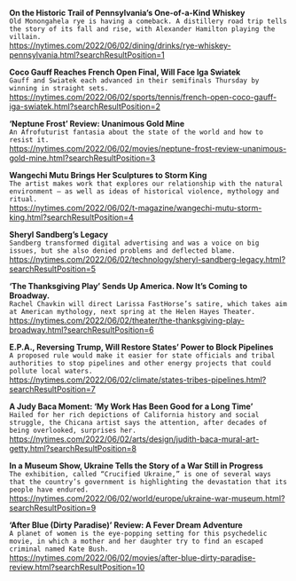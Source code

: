 **On the Historic Trail of Pennsylvania’s One-of-a-Kind Whiskey**\
`Old Monongahela rye is having a comeback. A distillery road trip tells the story of its fall and rise, with Alexander Hamilton playing the villain.`\
https://nytimes.com/2022/06/02/dining/drinks/rye-whiskey-pennsylvania.html?searchResultPosition=1

**Coco Gauff Reaches French Open Final, Will Face Iga Swiatek**\
`Gauff and Swiatek each advanced in their semifinals Thursday by winning in straight sets.`\
https://nytimes.com/2022/06/02/sports/tennis/french-open-coco-gauff-iga-swiatek.html?searchResultPosition=2

**‘Neptune Frost’ Review: Unanimous Gold Mine**\
`An Afrofuturist fantasia about the state of the world and how to resist it.`\
https://nytimes.com/2022/06/02/movies/neptune-frost-review-unanimous-gold-mine.html?searchResultPosition=3

**Wangechi Mutu Brings Her Sculptures to Storm King**\
`The artist makes work that explores our relationship with the natural environment — as well as ideas of historical violence, mythology and ritual.`\
https://nytimes.com/2022/06/02/t-magazine/wangechi-mutu-storm-king.html?searchResultPosition=4

**Sheryl Sandberg’s Legacy**\
`Sandberg transformed digital advertising and was a voice on big issues, but she also denied problems and deflected blame.`\
https://nytimes.com/2022/06/02/technology/sheryl-sandberg-legacy.html?searchResultPosition=5

**‘The Thanksgiving Play’ Sends Up America. Now It’s Coming to Broadway.**\
`Rachel Chavkin will direct Larissa FastHorse’s satire, which takes aim at American mythology, next spring at the Helen Hayes Theater.`\
https://nytimes.com/2022/06/02/theater/the-thanksgiving-play-broadway.html?searchResultPosition=6

**E.P.A., Reversing Trump, Will Restore States’ Power to Block Pipelines**\
`A proposed rule would make it easier for state officials and tribal authorities to stop pipelines and other energy projects that could pollute local waters.`\
https://nytimes.com/2022/06/02/climate/states-tribes-pipelines.html?searchResultPosition=7

**A Judy Baca Moment: ‘My Work Has Been Good for a Long Time’**\
`Hailed for her rich depictions of California history and social struggle, the Chicana artist says the attention, after decades of being overlooked, surprises her.`\
https://nytimes.com/2022/06/02/arts/design/judith-baca-mural-art-getty.html?searchResultPosition=8

**In a Museum Show, Ukraine Tells the Story of a War Still in Progress**\
`The exhibition, called “Crucified Ukraine,” is one of several ways that the country’s government is highlighting the devastation that its people have endured.`\
https://nytimes.com/2022/06/02/world/europe/ukraine-war-museum.html?searchResultPosition=9

**‘After Blue (Dirty Paradise)’ Review: A Fever Dream Adventure**\
`A planet of women is the eye-popping setting for this psychedelic movie, in which a mother and her daughter try to find an escaped criminal named Kate Bush.`\
https://nytimes.com/2022/06/02/movies/after-blue-dirty-paradise-review.html?searchResultPosition=10

